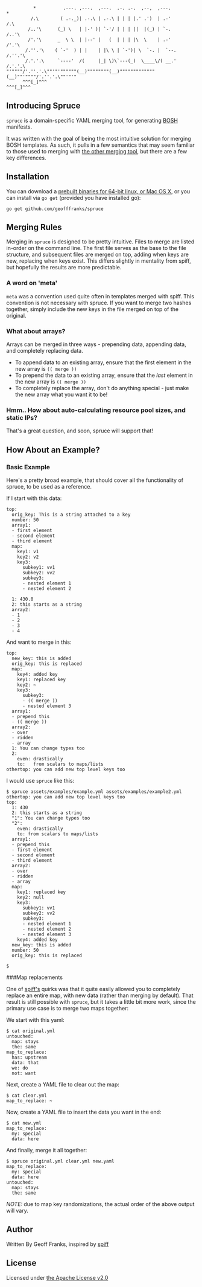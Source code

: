 ```
          *          .---. ,---.  ,---.  .-. .-.  ,--,  ,---.         *
         /.\        ( .-._)| .-.\ | .-.\ | | | |.' .')  | .-'        /.\
        /..'\      (_) \   | |-' )| `-'/ | | | ||  |(_) | `-.       /..'\
        /'.'\      _  \ \  | |--' |   (  | | | |\  \    | .-'       /'.'\
       /.''.'\    ( `-'  ) | |    | |\ \ | `-')| \  `-. |  `--.    /.''.'\
       /.'.'.\     `----'  /(     |_| \)\`---(_)  \____\/( __.'    /.'.'.\
"'""""/'.''.'.\""'"'""""""(__)""""""""(__)"""""""""""""(__)""'""""/'.''.'.\""'"'"
      ^^^[_]^^^                                                   ^^^[_]^^^
```

## Introducing Spruce

`spruce` is a domain-specific YAML merging tool, for generating [BOSH](http://bosh.io) manifests.

It was written with the goal of being the most intuitive solution for merging BOSH templates.
As such, it pulls in a few semantics that may seem familiar to those used to merging with [the other merging tool](https://github.com/cloudfoundry-incubator/spiff),
but there are a few key differences.

## Installation

You can download a [prebuilt binaries for 64-bit linux, or Mac OS X](https://github.com/geofffranks/spruce/releases/),
or you can install via `go get` (provided you have installed go):

```
go get github.com/geofffranks/spruce
```

## Merging Rules

Merging in `spruce` is designed to be pretty intuitive. Files to merge are listed
in-order on the command line. The first file serves as the base to the file structure,
and subsequent files are merged on top, adding when keys are new, replacing when keys
exist. This differs slightly in mentality from spiff, but hopefully the results are
more predictable.

### A word on 'meta'

`meta` was a convention used quite often in templates merged with spiff. This convention
is not necessary with spruce. If you want to merge two hashes together, simply include
the new keys in the file merged on top of the original.

### What about arrays?

Arrays can be merged in three ways - prepending data, appending data, and completely replacing data.

- To append data to an existing array, ensure that the first element in the new array is `(( merge ))`
- To prepend the data to an existing array, ensure that the *last* element in the new array is `(( merge ))`
- To completely replace the array, don't do anything special - just make the new array what you want it to be!

### Hmm.. How about auto-calculating resource pool sizes, and static IPs?

That's a great question, and soon, spruce will support that!

## How About an Example?

### Basic Example

Here's a pretty broad example, that should cover all the functionality of spruce, to be used as a reference.

If I start with this data:

```
top:
  orig_key: This is a string attached to a key
  number: 50
  array1:
  - first element
  - second element
  - third element
  map:
    key1: v1
    key2: v2
    key3:
      subkey1: vv1
      subkey2: vv2
      subkey3:
      - nested element 1
      - nested element 2

  1: 430.0
  2: this starts as a string
  array2:
  - 1
  - 2
  - 3
  - 4
```

And want to merge in this:

```
top:
  new_key: this is added
  orig_key: this is replaced
  map:
    key4: added key
    key1: replaced key
    key2: ~
    key3:
      subkey3:
      - (( merge ))
      - nested element 3
  array1:
  - prepend this
  - (( merge ))
  array2:
  - over
  - ridden
  - array
  1: You can change types too
  2:
    even: drastically
    to:   from scalars to maps/lists
othertop: you can add new top level keys too
```

I would use `spruce` like this:

```
$ spruce assets/examples/example.yml assets/examples/example2.yml
othertop: you can add new top level keys too
top:
  1: 430
  2: this starts as a string
  "1": You can change types too
  "2":
    even: drastically
    to: from scalars to maps/lists
  array1:
  - prepend this
  - first element
  - second element
  - third element
  array2:
  - over
  - ridden
  - array
  map:
    key1: replaced key
    key2: null
    key3:
      subkey1: vv1
      subkey2: vv2
      subkey3:
      - nested element 1
      - nested element 2
      - nested element 3
    key4: added key
  new_key: this is added
  number: 50
  orig_key: this is replaced

$
```

###Map replacements

One of [spiff's](https://github.com/cloudfoundry-incubator/spiff) quirks was that it quite easily allowed you to completely replace an
entire map, with new data (rather than merging by default). That result is still
possible with `spruce`, but it takes a little bit more work, since the primary
use case is to merge two maps together:

We start with this yaml:

```
$ cat original.yml
untouched:
  map: stays
  the: same
map_to_replace:
  has: upstream
  data: that
  we: do
  not: want
```

Next, create a YAML file to clear out the map:
```
$ cat clear.yml
map_to_replace: ~
```

Now, create a YAML file to insert the data you want in the end:
```
$ cat new.yml
map_to_replace:
  my: special
  data: here
```

And finally, merge it all together:

```
$ spruce original.yml clear.yml new.yaml
map_to_replace:
  my: special
  data: here
untouched:
  map: stays
  the: same
```

*NOTE:* due to map key randomizations, the actual order of the above output will vary.

## Author

Written By Geoff Franks, inspired by [spiff](https://github.com/cloudfoundry-incubator/spiff)

## License

Licensed under [the Apache License v2.0](https://github.com/geofffranks/spruce/raw/master/LICENSE)
